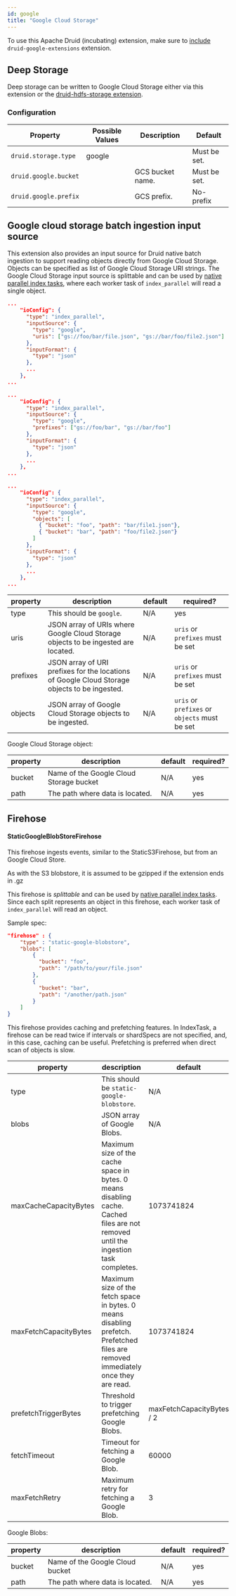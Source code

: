 ```yaml
---
id: google
title: "Google Cloud Storage"
---
```


<!--
  ~ Licensed to the Apache Software Foundation (ASF) under one
  ~ or more contributor license agreements.  See the NOTICE file
  ~ distributed with this work for additional information
  ~ regarding copyright ownership.  The ASF licenses this file
  ~ to you under the Apache License, Version 2.0 (the
  ~ "License"); you may not use this file except in compliance
  ~ with the License.  You may obtain a copy of the License at
  ~
  ~   http://www.apache.org/licenses/LICENSE-2.0
  ~
  ~ Unless required by applicable law or agreed to in writing,
  ~ software distributed under the License is distributed on an
  ~ "AS IS" BASIS, WITHOUT WARRANTIES OR CONDITIONS OF ANY
  ~ KIND, either express or implied.  See the License for the
  ~ specific language governing permissions and limitations
  ~ under the License.
  -->


To use this Apache Druid (incubating) extension, make sure to [include](../../development/extensions.md#loading-extensions) `druid-google-extensions` extension.

## Deep Storage

Deep storage can be written to Google Cloud Storage either via this extension or the [druid-hdfs-storage extension](../extensions-core/hdfs.md).

### Configuration

|Property|Possible Values|Description|Default|
|--------|---------------|-----------|-------|
|`druid.storage.type`|google||Must be set.|
|`druid.google.bucket`||GCS bucket name.|Must be set.|
|`druid.google.prefix`||GCS prefix.|No-prefix|


<a name="input-source"></a>

## Google cloud storage batch ingestion input source

This extension also provides an input source for Druid native batch ingestion to support reading objects directly from Google Cloud Storage. Objects can be specified as list of Google Cloud Storage URI strings. The Google Cloud Storage input source is splittable and can be used by [native parallel index tasks](../../ingestion/native-batch.md#parallel-task), where each worker task of `index_parallel` will read a single object.

```json
...
    "ioConfig": {
      "type": "index_parallel",
      "inputSource": {
        "type": "google",
        "uris": ["gs://foo/bar/file.json", "gs://bar/foo/file2.json"]
      },
      "inputFormat": {
        "type": "json"
      },
      ...
    },
...
```

```json
...
    "ioConfig": {
      "type": "index_parallel",
      "inputSource": {
        "type": "google",
        "prefixes": ["gs://foo/bar", "gs://bar/foo"]
      },
      "inputFormat": {
        "type": "json"
      },
      ...
    },
...
```


```json
...
    "ioConfig": {
      "type": "index_parallel",
      "inputSource": {
        "type": "google",
        "objects": [
          { "bucket": "foo", "path": "bar/file1.json"},
          { "bucket": "bar", "path": "foo/file2.json"}
        ]
      },
      "inputFormat": {
        "type": "json"
      },
      ...
    },
...
```

|property|description|default|required?|
|--------|-----------|-------|---------|
|type|This should be `google`.|N/A|yes|
|uris|JSON array of URIs where Google Cloud Storage objects to be ingested are located.|N/A|`uris` or `prefixes` must be set|
|prefixes|JSON array of URI prefixes for the locations of Google Cloud Storage objects to be ingested.|N/A|`uris` or `prefixes` must be set|
|objects|JSON array of Google Cloud Storage objects to be ingested.|N/A|`uris` or `prefixes` or `objects` must be set|


Google Cloud Storage object:

|property|description|default|required?|
|--------|-----------|-------|---------|
|bucket|Name of the Google Cloud Storage bucket|N/A|yes|
|path|The path where data is located.|N/A|yes|

## Firehose

<a name="firehose"></a>

#### StaticGoogleBlobStoreFirehose

This firehose ingests events, similar to the StaticS3Firehose, but from an Google Cloud Store.

As with the S3 blobstore, it is assumed to be gzipped if the extension ends in .gz

This firehose is _splittable_ and can be used by [native parallel index tasks](../../ingestion/native-batch.md#parallel-task).
Since each split represents an object in this firehose, each worker task of `index_parallel` will read an object.

Sample spec:

```json
"firehose" : {
    "type" : "static-google-blobstore",
    "blobs": [
        {
          "bucket": "foo",
          "path": "/path/to/your/file.json"
        },
        {
          "bucket": "bar",
          "path": "/another/path.json"
        }
    ]
}
```

This firehose provides caching and prefetching features. In IndexTask, a firehose can be read twice if intervals or
shardSpecs are not specified, and, in this case, caching can be useful. Prefetching is preferred when direct scan of objects is slow.

|property|description|default|required?|
|--------|-----------|-------|---------|
|type|This should be `static-google-blobstore`.|N/A|yes|
|blobs|JSON array of Google Blobs.|N/A|yes|
|maxCacheCapacityBytes|Maximum size of the cache space in bytes. 0 means disabling cache. Cached files are not removed until the ingestion task completes.|1073741824|no|
|maxFetchCapacityBytes|Maximum size of the fetch space in bytes. 0 means disabling prefetch. Prefetched files are removed immediately once they are read.|1073741824|no|
|prefetchTriggerBytes|Threshold to trigger prefetching Google Blobs.|maxFetchCapacityBytes / 2|no|
|fetchTimeout|Timeout for fetching a Google Blob.|60000|no|
|maxFetchRetry|Maximum retry for fetching a Google Blob.|3|no|

Google Blobs:

|property|description|default|required?|
|--------|-----------|-------|---------|
|bucket|Name of the Google Cloud bucket|N/A|yes|
|path|The path where data is located.|N/A|yes|
